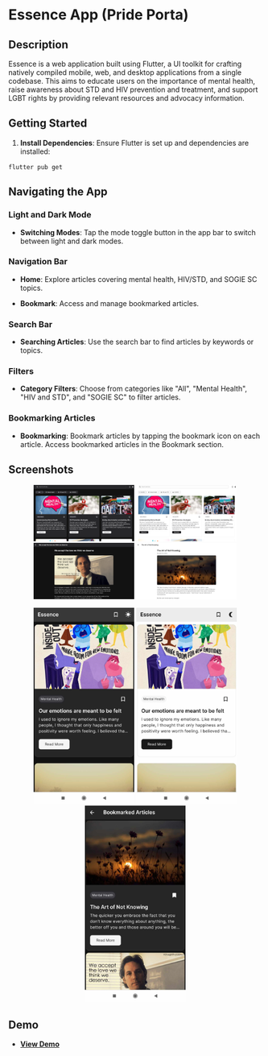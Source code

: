 # Essence App (Pride Porta)

## Description

Essence is a web application built using Flutter, a UI toolkit for crafting natively compiled mobile, web, and desktop applications from a single codebase. This aims to educate users on the importance of mental health, raise awareness about STD and HIV prevention and treatment, and support LGBT rights by providing relevant resources and advocacy information.

## Getting Started

1. **Install Dependencies**:
   Ensure Flutter is set up and dependencies are installed:

```
flutter pub get
```

## Navigating the App

### Light and Dark Mode

- **Switching Modes**:
Tap the mode toggle button in the app bar to switch between light and dark modes.

### Navigation Bar

- **Home**:
Explore articles covering mental health, HIV/STD, and SOGIE SC topics.

- **Bookmark**:
Access and manage bookmarked articles.

### Search Bar

- **Searching Articles**:
Use the search bar to find articles by keywords or topics.

### Filters

- **Category Filters**:
Choose from categories like "All", "Mental Health", "HIV and STD", and "SOGIE SC" to filter articles.

### Bookmarking Articles

- **Bookmarking**:
Bookmark articles by tapping the bookmark icon on each article. Access bookmarked articles in the Bookmark section.


## Screenshots

<p align="center">
  <img src="assets/home-dark-desktop.png" width="200" />
  <img src="assets/home-desktop.png" width="200" />
  <img src="assets/article-dark-desktop.png" width="200" />
  <img src="assets/article-desktop.png" width="200" />
</p>

<p align="center">
  <img src="assets/dark mode mobile.jpg" width="200" />
  <img src="assets/light mode mobile.jpg" width="200" />
  <img src="assets/bookmarked.jpg" width="200" />
</p>

## Demo

- **[View Demo](https://appdevproject-4c2b2.web.app/)**
